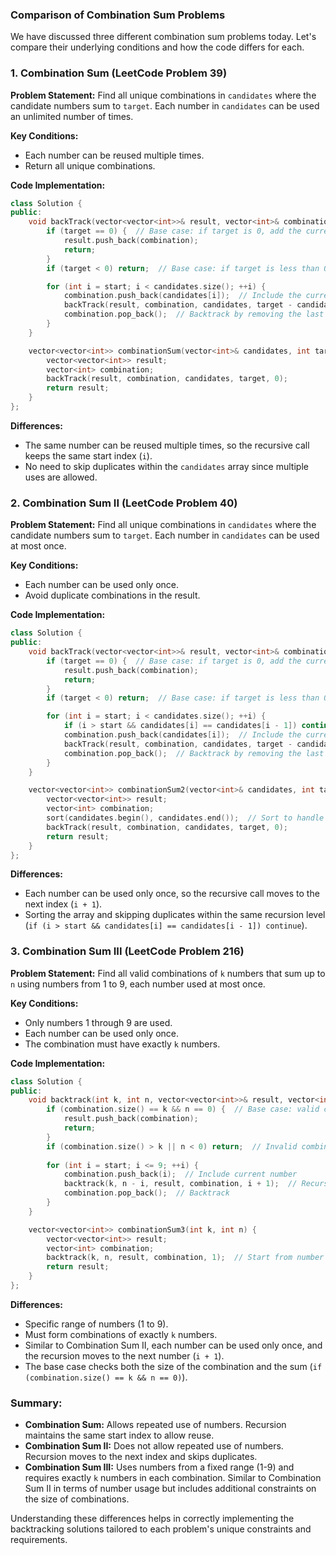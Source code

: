 ### Comparison of Combination Sum Problems

We have discussed three different combination sum problems today. Let's compare their underlying conditions and how the code differs for each.

### 1. Combination Sum (LeetCode Problem 39)

**Problem Statement:**
Find all unique combinations in `candidates` where the candidate numbers sum to `target`. Each number in `candidates` can be used an unlimited number of times.

**Key Conditions:**
- Each number can be reused multiple times.
- Return all unique combinations.

**Code Implementation:**
```cpp
class Solution {
public:
    void backTrack(vector<vector<int>>& result, vector<int>& combination, vector<int>& candidates, int target, int start) {
        if (target == 0) {  // Base case: if target is 0, add the current combination to the result
            result.push_back(combination);
            return;
        }
        if (target < 0) return;  // Base case: if target is less than 0, return

        for (int i = start; i < candidates.size(); ++i) {
            combination.push_back(candidates[i]);  // Include the current element
            backTrack(result, combination, candidates, target - candidates[i], i);  // Recursive call with the same start index
            combination.pop_back();  // Backtrack by removing the last added element
        }
    }

    vector<vector<int>> combinationSum(vector<int>& candidates, int target) {
        vector<vector<int>> result;
        vector<int> combination;
        backTrack(result, combination, candidates, target, 0);
        return result;
    }
};
```

**Differences:**
- The same number can be reused multiple times, so the recursive call keeps the same start index (`i`).
- No need to skip duplicates within the `candidates` array since multiple uses are allowed.

### 2. Combination Sum II (LeetCode Problem 40)

**Problem Statement:**
Find all unique combinations in `candidates` where the candidate numbers sum to `target`. Each number in `candidates` can be used at most once.

**Key Conditions:**
- Each number can be used only once.
- Avoid duplicate combinations in the result.

**Code Implementation:**
```cpp
class Solution {
public:
    void backTrack(vector<vector<int>>& result, vector<int>& combination, vector<int>& candidates, int target, int start) {
        if (target == 0) {  // Base case: if target is 0, add the current combination to the result
            result.push_back(combination);
            return;
        }
        if (target < 0) return;  // Base case: if target is less than 0, return

        for (int i = start; i < candidates.size(); ++i) {
            if (i > start && candidates[i] == candidates[i - 1]) continue;  // Skip duplicates
            combination.push_back(candidates[i]);  // Include the current element
            backTrack(result, combination, candidates, target - candidates[i], i + 1);  // Recursive call with next start index
            combination.pop_back();  // Backtrack by removing the last added element
        }
    }

    vector<vector<int>> combinationSum2(vector<int>& candidates, int target) {
        vector<vector<int>> result;
        vector<int> combination;
        sort(candidates.begin(), candidates.end());  // Sort to handle duplicates
        backTrack(result, combination, candidates, target, 0);
        return result;
    }
};
```

**Differences:**
- Each number can be used only once, so the recursive call moves to the next index (`i + 1`).
- Sorting the array and skipping duplicates within the same recursion level (`if (i > start && candidates[i] == candidates[i - 1]) continue`).

### 3. Combination Sum III (LeetCode Problem 216)

**Problem Statement:**
Find all valid combinations of `k` numbers that sum up to `n` using numbers from 1 to 9, each number used at most once.

**Key Conditions:**
- Only numbers 1 through 9 are used.
- Each number can be used only once.
- The combination must have exactly `k` numbers.

**Code Implementation:**
```cpp
class Solution {
public:
    void backtrack(int k, int n, vector<vector<int>>& result, vector<int>& combination, int start) {
        if (combination.size() == k && n == 0) {  // Base case: valid combination
            result.push_back(combination);
            return;
        }
        if (combination.size() > k || n < 0) return;  // Invalid combination
        
        for (int i = start; i <= 9; ++i) {
            combination.push_back(i);  // Include current number
            backtrack(k, n - i, result, combination, i + 1);  // Recursive call with next number
            combination.pop_back();  // Backtrack
        }
    }

    vector<vector<int>> combinationSum3(int k, int n) {
        vector<vector<int>> result;
        vector<int> combination;
        backtrack(k, n, result, combination, 1);  // Start from number 1
        return result;
    }
};
```

**Differences:**
- Specific range of numbers (1 to 9).
- Must form combinations of exactly `k` numbers.
- Similar to Combination Sum II, each number can be used only once, and the recursion moves to the next number (`i + 1`).
- The base case checks both the size of the combination and the sum (`if (combination.size() == k && n == 0)`).

### Summary:

- **Combination Sum:** Allows repeated use of numbers. Recursion maintains the same start index to allow reuse.
- **Combination Sum II:** Does not allow repeated use of numbers. Recursion moves to the next index and skips duplicates.
- **Combination Sum III:** Uses numbers from a fixed range (1-9) and requires exactly `k` numbers in each combination. Similar to Combination Sum II in terms of number usage but includes additional constraints on the size of combinations.

Understanding these differences helps in correctly implementing the backtracking solutions tailored to each problem's unique constraints and requirements.
